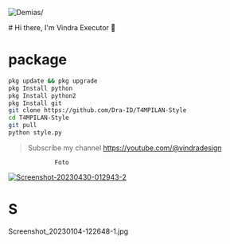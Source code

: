 <p align=left> <img src=https://komarev.com/ghpvc/?username=vindraid alt=Demias/> </p>
# Hi there, I'm Vindra Executor  👋

# package
```Bash
pkg update && pkg upgrade 
pkg Install python
pkg Install python2
pkg Install git
git clone https://github.com/Dra-ID/T4MPILAN-Style
cd T4MPILAN-Style
git pull
python style.py
```
> Subscribe my channel
> https://youtube.com/@vindradesign


                 Foto
<a href="https://ibb.co/v36NNwW"><img src="https://i.ibb.co/y6czzfC/Screenshot-20230430-012943-2.jpg" alt="Screenshot-20230430-012943-2" border="0"></a>

# S
Screenshot_20230104-122648-1.jpg

